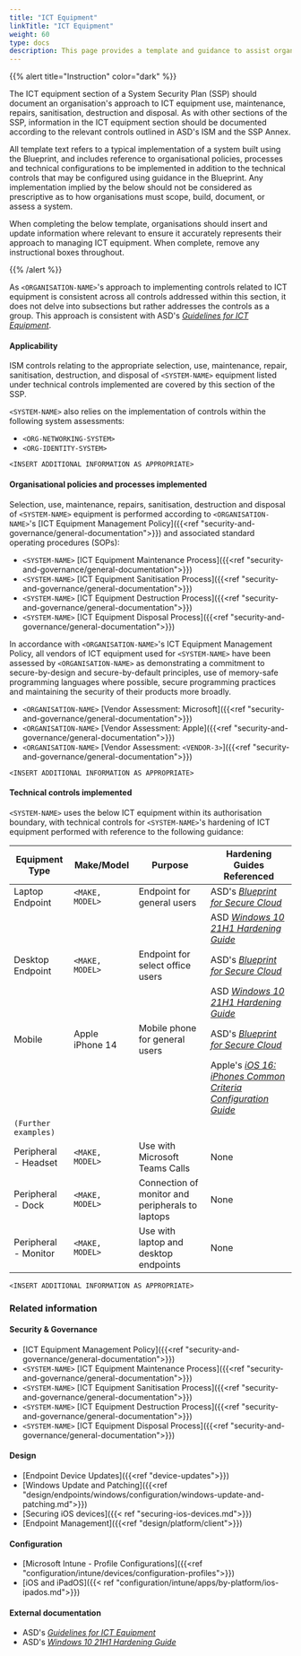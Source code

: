 ```yaml
---
title: "ICT Equipment"
linkTitle: "ICT Equipment"
weight: 60
type: docs
description: This page provides a template and guidance to assist organisations in documenting their approach to management of ICT equipment associated with their system(s) built on ASD's Blueprint for Secure Cloud.
---
```


{{% alert title="Instruction" color="dark" %}}

The ICT equipment section of a System Security Plan (SSP) should document an organisation's approach to ICT equipment use, maintenance, repairs, sanitisation, destruction and disposal. As with other sections of the SSP, information in the ICT equipment section should be documented according to the relevant controls outlined in ASD's ISM and the SSP Annex. 

All template text refers to a typical implementation of a system built using the Blueprint, and includes reference to organisational policies, processes and technical configurations to be implemented in addition to the technical controls that may be configured using guidance in the Blueprint. Any implementation implied by the below should not be considered as prescriptive as to how organisations must scope, build, document, or assess a system.

When completing the below template, organisations should insert and update information where relevant to ensure it accurately represents their approach to managing ICT equipment. When complete, remove any instructional boxes throughout. 

{{% /alert %}}

As `<ORGANISATION-NAME>`'s approach to implementing controls related to ICT equipment is consistent across all controls addressed within this section, it does not delve into subsections but rather addresses the controls as a group. This approach is consistent with ASD's [*Guidelines for ICT Equipment*](https://www.cyber.gov.au/resources-business-and-government/essential-cyber-security/ism/cyber-security-guidelines/guidelines-ict-equipment).

#### Applicability


ISM controls relating to the appropriate selection, use, maintenance, repair, sanitisation, destruction, and disposal of `<SYSTEM-NAME>` equipment listed under technical controls implemented are covered by this section of the SSP. 

`<SYSTEM-NAME>` also relies on the implementation of controls within the following system assessments:

* `<ORG-NETWORKING-SYSTEM>`
* `<ORG-IDENTITY-SYSTEM>`

`<INSERT ADDITIONAL INFORMATION AS APPROPRIATE>`

#### Organisational policies and processes implemented

Selection, use, maintenance, repairs, sanitisation, destruction and disposal of `<SYSTEM-NAME>` equipment is performed according to `<ORGANISATION-NAME>`'s [ICT Equipment Management Policy]({{<ref "security-and-governance/general-documentation">}}) and associated standard operating procedures (SOPs):
* `<SYSTEM-NAME>` [ICT Equipment Maintenance Process]({{<ref "security-and-governance/general-documentation">}})
* `<SYSTEM-NAME>` [ICT Equipment Sanitisation Process]({{<ref "security-and-governance/general-documentation">}})
* `<SYSTEM-NAME>` [ICT Equipment Destruction Process]({{<ref "security-and-governance/general-documentation">}})
* `<SYSTEM-NAME>` [ICT Equipment Disposal Process]({{<ref "security-and-governance/general-documentation">}})

In accordance with `<ORGANISATION-NAME>`'s ICT Equipment Management Policy, all vendors of ICT equipment used for `<SYSTEM-NAME>` have been assessed by `<ORGANISATION-NAME>` as demonstrating a commitment to secure-by-design and secure-by-default principles, use of memory-safe programming languages where possible, secure programming practices and maintaining the security of their products more broadly.
* `<ORGANISATION-NAME>` [Vendor Assessment: Microsoft]({{<ref "security-and-governance/general-documentation">}})
* `<ORGANISATION-NAME>` [Vendor Assessment: Apple]({{<ref "security-and-governance/general-documentation">}})
* `<ORGANISATION-NAME>` [Vendor Assessment: `<VENDOR-3>`]({{<ref "security-and-governance/general-documentation">}})

`<INSERT ADDITIONAL INFORMATION AS APPROPRIATE>`

#### Technical controls implemented

`<SYSTEM-NAME>` uses the below ICT equipment within its authorisation boundary, with technical controls for `<SYSTEM-NAME>`'s hardening of ICT equipment performed with reference to the following guidance:

| Equipment Type       | Make/Model      | Purpose                                          | Hardening Guides Referenced                     |
|----------------------|-----------------|--------------------------------------------------|-------------------------------------------------|
| Laptop Endpoint      | `<MAKE, MODEL>` | Endpoint for general users                       | ASD's [*Blueprint for Secure Cloud*](https://blueprint.asd.gov.au)                |
|                      |                 |                                                  | ASD [*Windows 10 21H1 Hardening Guide*](https://www.cyber.gov.au/resources-business-and-government/maintaining-devices-and-systems/system-hardening-and-administration/system-hardening/hardening-microsoft-windows-10-version-21h1-workstations)                     |
| Desktop Endpoint     | `<MAKE, MODEL>` | Endpoint for select office users                 | ASD's [*Blueprint for Secure Cloud*](https://blueprint.asd.gov.au)                |
|                      |                 |                                                  | ASD [*Windows 10 21H1 Hardening Guide*](https://www.cyber.gov.au/resources-business-and-government/maintaining-devices-and-systems/system-hardening-and-administration/system-hardening/hardening-microsoft-windows-10-version-21h1-workstations)                     |
| Mobile               | Apple iPhone 14 | Mobile phone for general users                   | ASD's [*Blueprint for Secure Cloud*](https://blueprint.asd.gov.au)                |
|                      |                 |                                                  | Apple's [*iOS 16: iPhones Common Criteria Configuration Guide*](https://www.niap-ccevs.org/MMO/Product/st_vid11349-agd.pdf) |
| `(Further examples)` |                 |                                                  |                                                 |
| Peripheral - Headset | `<MAKE, MODEL>` | Use with Microsoft Teams Calls                          | None                                            |
| Peripheral - Dock    | `<MAKE, MODEL>` | Connection of monitor and peripherals to laptops | None                                            |
| Peripheral - Monitor | `<MAKE, MODEL>` | Use with laptop and desktop endpoints            | None                                            |

`<INSERT ADDITIONAL INFORMATION AS APPROPRIATE>`

### Related information

#### Security & Governance

* [ICT Equipment Management Policy]({{<ref "security-and-governance/general-documentation">}})
* `<SYSTEM-NAME>` [ICT Equipment Maintenance Process]({{<ref "security-and-governance/general-documentation">}})
* `<SYSTEM-NAME>` [ICT Equipment Sanitisation Process]({{<ref "security-and-governance/general-documentation">}})
* `<SYSTEM-NAME>` [ICT Equipment Destruction Process]({{<ref "security-and-governance/general-documentation">}})
* `<SYSTEM-NAME>` [ICT Equipment Disposal Process]({{<ref "security-and-governance/general-documentation">}})

#### Design

* [Endpoint Device Updates]({{<ref "device-updates">}})
* [Windows Update and Patching]({{<ref "design/endpoints/windows/configuration/windows-update-and-patching.md">}})
* [Securing iOS devices]({{< ref "securing-ios-devices.md">}})
* [Endpoint Management]({{<ref "design/platform/client">}})


#### Configuration

* [Microsoft Intune - Profile Configurations]({{<ref "configuration/intune/devices/configuration-profiles">}})
* [iOS and iPadOS]({{< ref "configuration/intune/apps/by-platform/ios-ipados.md">}})


#### External documentation

* ASD's [*Guidelines for ICT Equipment*](https://www.cyber.gov.au/resources-business-and-government/essential-cyber-security/ism/cyber-security-guidelines/guidelines-ict-equipment)
* ASD's [*Windows 10 21H1 Hardening Guide*](https://www.cyber.gov.au/resources-business-and-government/maintaining-devices-and-systems/system-hardening-and-administration/system-hardening/hardening-microsoft-windows-10-version-21h1-workstations)
